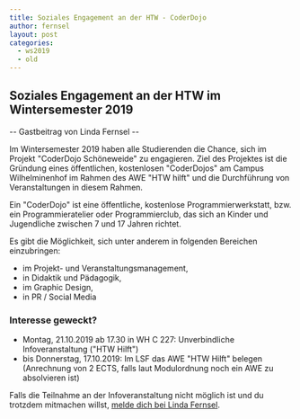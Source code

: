 ```yaml
---
title: Soziales Engagement an der HTW - CoderDojo
author: fernsel
layout: post
categories:
  - ws2019
  - old
---
```


## Soziales Engagement an der HTW im Wintersemester 2019

-- Gastbeitrag von Linda Fernsel --

Im Wintersemester 2019 haben alle Studierenden die Chance, sich im Projekt "CoderDojo Schöneweide" zu engagieren. Ziel des Projektes ist die Gründung eines öffentlichen, kostenlosen "CoderDojos" am Campus Wilhelminenhof im Rahmen des AWE "HTW hilft" und die Durchführung von Veranstaltungen in diesem Rahmen.

Ein "CoderDojo" ist eine öffentliche, kostenlose Programmierwerkstatt, bzw. ein Programmieratelier oder Programmierclub, das sich an Kinder und Jugendliche zwischen 7 und 17 Jahren richtet.

Es gibt die Möglichkeit, sich unter anderem in folgenden Bereichen einzubringen:
* im Projekt- und Veranstaltungsmanagement,
* in Didaktik und Pädagogik,
* im Graphic Design,
* in PR / Social Media

### Interesse geweckt?
* Montag, 21.10.2019 ab 17.30 in WH C 227: Unverbindliche Infoveranstaltung ("HTW Hilft")
* bis Donnerstag, 17.10.2019: Im LSF das AWE "HTW Hilft" belegen (Anrechnung von 2 ECTS, falls laut Modulordnung noch ein AWE zu absolvieren ist)

Falls die Teilnahme an der Infoveranstaltung nicht möglich ist und du trotzdem mitmachen willst, [melde dich bei Linda Fernsel](https://lsf.htw-berlin.de/qisserver/rds?state=verpublish&status=init&vmfile=no&moduleCall=webInfo&publishConfFile=webInfoPerson&publishSubDir=personal&keep=y&purge=y&personal.pid=12447).
